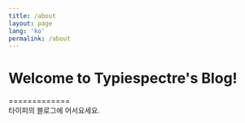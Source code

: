 ```yaml
---
title: /about
layout: page
lang: 'ko'
permalink: /about
---
```


# Welcome to Typiespectre's Blog!
=============    
타이피의 블로그에 어서요세요.
